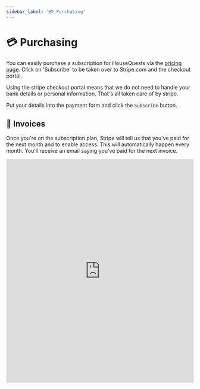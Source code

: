 ```yaml
---
sidebar_label: '💳 Purchasing'
---
```


# 💳 Purchasing

You can easily purchase a subscription for HouseQuests via the [pricing page](/pricing). Click on 'Subscribe' to be taken over to Stripe.com and the checkout portal. 

Using the stripe checkout portal means that we do not need to handle your bank details or personal information. That's all taken care of by stripe.

Put your details into the payment form and click the `Subscribe` button.

## 🧾 Invoices

Once you're on the subscription plan, Stripe will tell us that you've paid for the next month and to enable access. This will automatically happen every month. You'll receive an email saying you've paid for the next invoice.

<iframe width="100%" height="600px" src="https://www.youtube.com/embed/W-cE9C7W_XI" title="YouTube video player" frameborder="0" allow="accelerometer; autoplay; clipboard-write; encrypted-media; gyroscope; picture-in-picture" allowfullscreen></iframe>
